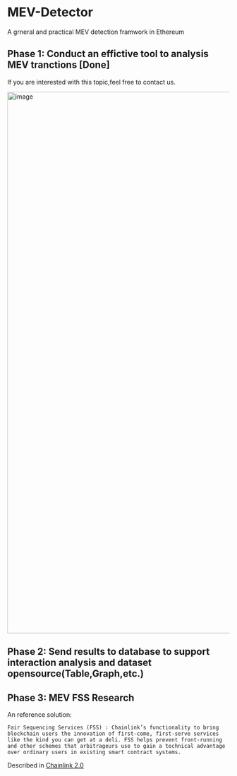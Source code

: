 # MEV-Detector
A grneral and practical MEV detection framwork in Ethereum


## Phase 1: Conduct an effictive tool to analysis MEV tranctions [Done]
   
   If you are interested with this topic,feel free to contact us.
   
   <img width="1229" alt="image" src="https://user-images.githubusercontent.com/26359015/218276497-7e83e0ac-55aa-4726-8d64-2a0c9e6a2ce6.png">

   
## Phase 2: Send results to database to support interaction analysis and dataset opensource(Table,Graph,etc.)

## Phase 3: MEV FSS Research

An reference solution:

`Fair Sequencing Services (FSS) : Chainlink’s functionality to bring
blockchain users the innovation of first-come, first-serve services like the kind
you can get at a deli. FSS helps prevent front-running and other schemes that
arbitrageurs use to gain a technical advantage over ordinary users in existing
smart contract systems.`

Described in [Chainlink 2.0](https://research.chain.link/whitepaper-v2.pdf?_ga=2.97907478.841565633.1676138657-1750611021.1675375190)
